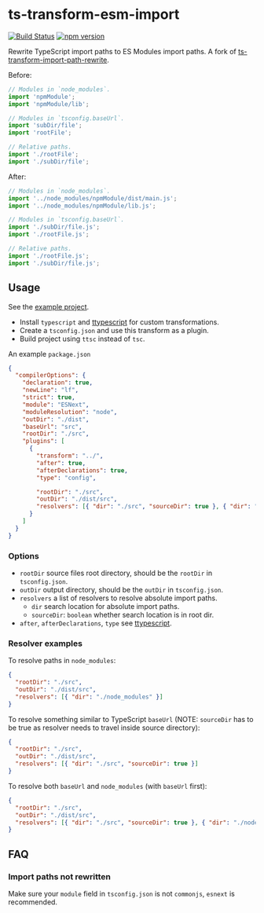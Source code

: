 # ts-transform-esm-import

[![Build Status](https://github.com/mgenware/ts-transform-esm-import/workflows/Build/badge.svg)](https://github.com/mgenware/ts-transform-esm-import/actions)
[![npm version](https://img.shields.io/npm/v/ts-transform-esm-import.svg?style=flat-square)](https://npmjs.com/package/ts-transform-esm-import)

Rewrite TypeScript import paths to ES Modules import paths. A fork of [ts-transform-import-path-rewrite](https://github.com/dropbox/ts-transform-import-path-rewrite).

Before:

```ts
// Modules in `node_modules`.
import 'npmModule';
import 'npmModule/lib';

// Modules in `tsconfig.baseUrl`.
import 'subDir/file';
import 'rootFile';

// Relative paths.
import './rootFile';
import './subDir/file';
```

After:

```ts
// Modules in `node_modules`.
import '../node_modules/npmModule/dist/main.js';
import '../node_modules/npmModule/lib.js';

// Modules in `tsconfig.baseUrl`.
import './subDir/file.js';
import './rootFile.js';

// Relative paths.
import './rootFile.js';
import './subDir/file.js';
```

## Usage

See the [example project](https://github.com/mgenware/ts-transform-esm-import/tree/main/example).

- Install `typescript` and [ttypescript](https://github.com/cevek/ttypescript) for custom transformations.
- Create a `tsconfig.json` and use this transform as a plugin.
- Build project using `ttsc` instead of `tsc`.

An example `package.json`

```json
{
  "compilerOptions": {
    "declaration": true,
    "newLine": "lf",
    "strict": true,
    "module": "ESNext",
    "moduleResolution": "node",
    "outDir": "./dist",
    "baseUrl": "src",
    "rootDir": "./src",
    "plugins": [
      {
        "transform": "../",
        "after": true,
        "afterDeclarations": true,
        "type": "config",

        "rootDir": "./src",
        "outDir": "./dist/src",
        "resolvers": [{ "dir": "./src", "sourceDir": true }, { "dir": "./node_modules" }]
      }
    ]
  }
}
```

### Options

- `rootDir` source files root directory, should be the `rootDir` in `tsconfig.json`.
- `outDir` output directory, should be the `outDir` in `tsconfig.json`.
- `resolvers` a list of resolvers to resolve absolute import paths.
  - `dir` search location for absolute import paths.
  - `sourceDir`: `boolean` whether search location is in root dir.
- `after`, `afterDeclarations`, `type` see [ttypescript](https://github.com/cevek/ttypescript).

### Resolver examples

To resolve paths in `node_modules`:

```json
{
  "rootDir": "./src",
  "outDir": "./dist/src",
  "resolvers": [{ "dir": "./node_modules" }]
}
```

To resolve something similar to TypeScript `baseUrl` (NOTE: `sourceDir` has to be true as resolver needs to travel inside source directory):

```json
{
  "rootDir": "./src",
  "outDir": "./dist/src",
  "resolvers": [{ "dir": "./src", "sourceDir": true }]
}
```

To resolve both `baseUrl` and `node_modules` (with `baseUrl` first):

```json
{
  "rootDir": "./src",
  "outDir": "./dist/src",
  "resolvers": [{ "dir": "./src", "sourceDir": true }, { "dir": "./node_modules" }]
}
```

## FAQ

### Import paths not rewritten

Make sure your `module` field in `tsconfig.json` is not `commonjs`, `esnext` is recommended.
